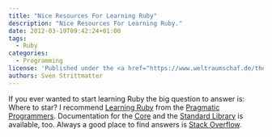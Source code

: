 ```yaml
---
title: "Nice Resources For Learning Ruby"
description: "Nice Resources For Learning Ruby."
date: 2012-03-19T09:42:24+01:00
tags:
  - Ruby
categories:
  - Programming
license: 'Published under the <a href="https://www.weltraumschaf.de/the-beer-ware-license.txt">THE BEER-WARE LICENSE</a>.'
authors: Sven Strittmatter
---
```


If you ever  wanted to start learning  Ruby the big question to  answer is: Where
to star?  I recommend  [Learning Ruby][1]  from the  [Pragmatic Programmers][2].
Documentation for the [Core][3] and  the [Standard Library][4] is available, too.
Always a good place to find answers is [Stack Overflow][5].

[1]: http://www.ruby-doc.org/docs/ProgrammingRuby/
[2]: http://pragprog.com/
[3]: http://www.ruby-doc.org/core-1.9.3/
[4]: http://www.ruby-doc.org/stdlib-1.9.3/
[5]: http://stackoverflow.com/